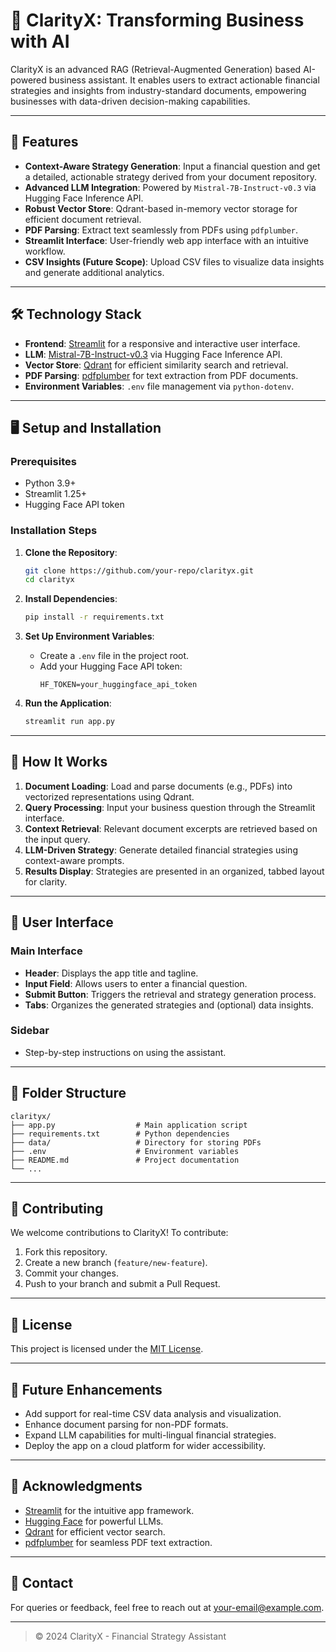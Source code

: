 # 💼 ClarityX: Transforming Business with AI

ClarityX is an advanced RAG (Retrieval-Augmented Generation) based AI-powered business assistant. It enables users to extract actionable financial strategies and insights from industry-standard documents, empowering businesses with data-driven decision-making capabilities.

---

## 🚀 Features

- **Context-Aware Strategy Generation**: Input a financial question and get a detailed, actionable strategy derived from your document repository.
- **Advanced LLM Integration**: Powered by `Mistral-7B-Instruct-v0.3` via Hugging Face Inference API.
- **Robust Vector Store**: Qdrant-based in-memory vector storage for efficient document retrieval.
- **PDF Parsing**: Extract text seamlessly from PDFs using `pdfplumber`.
- **Streamlit Interface**: User-friendly web app interface with an intuitive workflow.
- **CSV Insights (Future Scope)**: Upload CSV files to visualize data insights and generate additional analytics.

---

## 🛠️ Technology Stack

- **Frontend**: [Streamlit](https://streamlit.io/) for a responsive and interactive user interface.
- **LLM**: [Mistral-7B-Instruct-v0.3](https://huggingface.co/mistralai) via Hugging Face Inference API.
- **Vector Store**: [Qdrant](https://qdrant.tech/) for efficient similarity search and retrieval.
- **PDF Parsing**: [pdfplumber](https://github.com/jsvine/pdfplumber) for text extraction from PDF documents.
- **Environment Variables**: `.env` file management via `python-dotenv`.

---

## 🖥️ Setup and Installation

### Prerequisites

- Python 3.9+
- Streamlit 1.25+
- Hugging Face API token

### Installation Steps

1. **Clone the Repository**:
   ```bash
   git clone https://github.com/your-repo/clarityx.git
   cd clarityx
   ```

2. **Install Dependencies**:
   ```bash
   pip install -r requirements.txt
   ```

3. **Set Up Environment Variables**:
   - Create a `.env` file in the project root.
   - Add your Hugging Face API token:
     ```
     HF_TOKEN=your_huggingface_api_token
     ```

4. **Run the Application**:
   ```bash
   streamlit run app.py
   ```

---

## 🧩 How It Works

1. **Document Loading**: Load and parse documents (e.g., PDFs) into vectorized representations using Qdrant.
2. **Query Processing**: Input your business question through the Streamlit interface.
3. **Context Retrieval**: Relevant document excerpts are retrieved based on the input query.
4. **LLM-Driven Strategy**: Generate detailed financial strategies using context-aware prompts.
5. **Results Display**: Strategies are presented in an organized, tabbed layout for clarity.

---

## 🎨 User Interface

### Main Interface
- **Header**: Displays the app title and tagline.
- **Input Field**: Allows users to enter a financial question.
- **Submit Button**: Triggers the retrieval and strategy generation process.
- **Tabs**: Organizes the generated strategies and (optional) data insights.

### Sidebar
- Step-by-step instructions on using the assistant.

---

## 📂 Folder Structure

```
clarityx/
├── app.py                  # Main application script
├── requirements.txt        # Python dependencies
├── data/                   # Directory for storing PDFs
├── .env                    # Environment variables
├── README.md               # Project documentation
└── ...
```

---

## 🤝 Contributing

We welcome contributions to ClarityX! To contribute:
1. Fork this repository.
2. Create a new branch (`feature/new-feature`).
3. Commit your changes.
4. Push to your branch and submit a Pull Request.

---

## 📜 License

This project is licensed under the [MIT License](LICENSE).

---

## 🧠 Future Enhancements

- Add support for real-time CSV data analysis and visualization.
- Enhance document parsing for non-PDF formats.
- Expand LLM capabilities for multi-lingual financial strategies.
- Deploy the app on a cloud platform for wider accessibility.

---

## 🙌 Acknowledgments

- [Streamlit](https://streamlit.io/) for the intuitive app framework.
- [Hugging Face](https://huggingface.co/) for powerful LLMs.
- [Qdrant](https://qdrant.tech/) for efficient vector search.
- [pdfplumber](https://github.com/jsvine/pdfplumber) for seamless PDF text extraction.

---

## 📧 Contact

For queries or feedback, feel free to reach out at [your-email@example.com](mailto:your-email@example.com).

---

> © 2024 ClarityX - Financial Strategy Assistant

